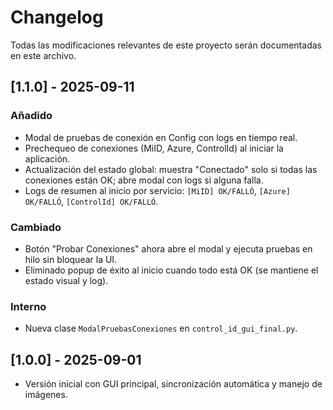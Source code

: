 # Changelog

Todas las modificaciones relevantes de este proyecto serán documentadas en este archivo.

## [1.1.0] - 2025-09-11
### Añadido
- Modal de pruebas de conexión en Config con logs en tiempo real.
- Prechequeo de conexiones (MiID, Azure, ControlId) al iniciar la aplicación.
- Actualización del estado global: muestra "Conectado" solo si todas las conexiones están OK; abre modal con logs si alguna falla.
- Logs de resumen al inicio por servicio: `[MiID] OK/FALLÓ`, `[Azure] OK/FALLÓ`, `[ControlId] OK/FALLÓ`.

### Cambiado
- Botón "Probar Conexiones" ahora abre el modal y ejecuta pruebas en hilo sin bloquear la UI.
- Eliminado popup de éxito al inicio cuando todo está OK (se mantiene el estado visual y log).

### Interno
- Nueva clase `ModalPruebasConexiones` en `control_id_gui_final.py`.

## [1.0.0] - 2025-09-01
- Versión inicial con GUI principal, sincronización automática y manejo de imágenes.
